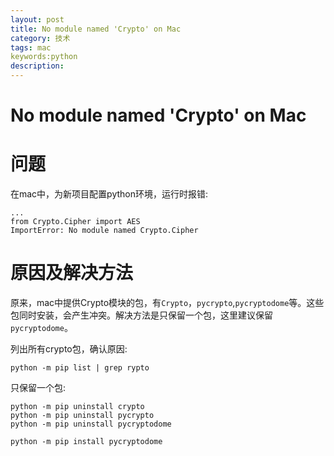 ```yaml
---
layout: post
title: No module named 'Crypto' on Mac
category: 技术
tags: mac
keywords:python 
description: 
---
```


# No module named 'Crypto' on Mac

# 问题 
在mac中，为新项目配置python环境，运行时报错:

```
...
from Crypto.Cipher import AES
ImportError: No module named Crypto.Cipher
```
# 原因及解决方法
原来，mac中提供Crypto模块的包，有`Crypto`，`pycrypto`,`pycryptodome`等。这些包同时安装，会产生冲突。解决方法是只保留一个包，这里建议保留`pycryptodome`。

列出所有crypto包，确认原因:

```
python -m pip list | grep rypto

```

只保留一个包:

```
python -m pip uninstall crypto
python -m pip uninstall pycrypto
python -m pip uninstall pycryptodome

python -m pip install pycryptodome
```






